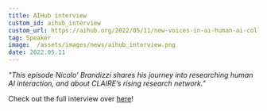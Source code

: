 ```yaml
---
title: AIHub interview
custom_id: aihub_interview
custom_url: https://aihub.org/2022/05/11/new-voices-in-ai-human-ai-collaboration/
tag: Speaker
image:  /assets/images/news/aihub_interview.png
date: 2022.05.11
---
```

*"This episode Nicolo’ Brandizzi shares his journey into researching human AI interaction, and about CLAIRE’s rising research network."*

Check out the full interview over [here]( https://aihub.org/2022/05/11/new-voices-in-ai-human-ai-collaboration/)!
